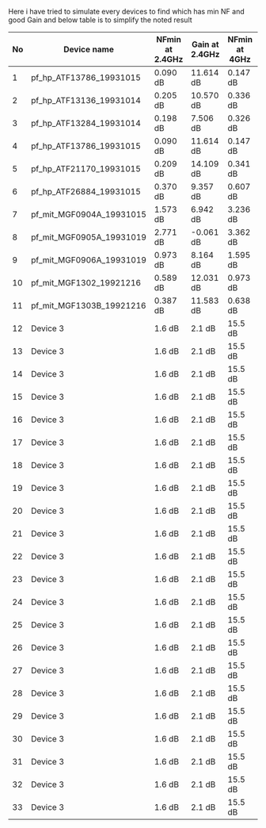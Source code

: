 Here i have tried to simulate every devices to find which has min NF and good Gain and below table is to simplify the noted result


| No  | Device name                | NFmin at 2.4GHz | Gain at 2.4GHz | NFmin at  4GHz | Gain at 4GHz |
|-----|----------------------------|-----------------|----------------|----------------|--------------|
|  1  | pf_hp_ATF13786_19931015    | 0.090 dB        | 11.614 dB      | 0.147 dB       | 10.395 dB    |
|  2  | pf_hp_ATF13136_19931014    | 0.205 dB        | 10.570 dB      | 0.336 dB       | 9.691 dB     |
|  3  | pf_hp_ATF13284_19931014    | 0.198 dB        | 7.506 dB       | 0.326 dB       | 7.233 dB     |
|  4  | pf_hp_ATF13786_19931015    | 0.090 dB        | 11.614 dB      | 0.147 dB       | 10.395 dB    |
|  5  | pf_hp_ATF21170_19931015    | 0.209 dB        | 14.109 dB      | 0.341 dB       | 11.665 dB    |
|  6  | pf_hp_ATF26884_19931015    | 0.370 dB        | 9.357 dB       | 0.607 dB       | 8.776 dB     |
|  7  | pf_mit_MGF0904A_19931015   | 1.573 dB        | 6.942 dB       | 3.236 dB       | 2.571 dB     |
|  8  | pf_mit_MGF0905A_19931019   | 2.771 dB        | -0.061 dB      | 3.362 dB       | -3.338 dB    |
|  9  | pf_mit_MGF0906A_19931019   | 0.973 dB        | 8.164 dB       | 1.595 dB       | 4.571 dB     |
|  10 | pf_mit_MGF1302_19921216    | 0.589 dB        | 12.031 dB      | 0.973 dB       | 11.655 dB    |
|  11 | pf_mit_MGF1303B_19921216   | 0.387 dB        | 11.583 dB      | 0.638 dB       | 11.235 dB    |
|  12 | Device 3                   | 1.6 dB          | 2.1 dB         | 15.5 dB        | 17.5 dB      |
|  13 | Device 3                   | 1.6 dB          | 2.1 dB         | 15.5 dB        | 17.5 dB      |
|  14 | Device 3                   | 1.6 dB          | 2.1 dB         | 15.5 dB        | 17.5 dB      |
|  15 | Device 3                   | 1.6 dB          | 2.1 dB         | 15.5 dB        | 17.5 dB      |
|  16 | Device 3                   | 1.6 dB          | 2.1 dB         | 15.5 dB        | 17.5 dB      |
|  17 | Device 3                   | 1.6 dB          | 2.1 dB         | 15.5 dB        | 17.5 dB      |
|  18 | Device 3                   | 1.6 dB          | 2.1 dB         | 15.5 dB        | 17.5 dB      |
|  19 | Device 3                   | 1.6 dB          | 2.1 dB         | 15.5 dB        | 17.5 dB      |
|  20 | Device 3                   | 1.6 dB          | 2.1 dB         | 15.5 dB        | 17.5 dB      |
|  21 | Device 3                   | 1.6 dB          | 2.1 dB         | 15.5 dB        | 17.5 dB      |
|  22 | Device 3                   | 1.6 dB          | 2.1 dB         | 15.5 dB        | 17.5 dB      |
|  23 | Device 3                   | 1.6 dB          | 2.1 dB         | 15.5 dB        | 17.5 dB      |
|  24 | Device 3                   | 1.6 dB          | 2.1 dB         | 15.5 dB        | 17.5 dB      |
|  25 | Device 3                   | 1.6 dB          | 2.1 dB         | 15.5 dB        | 17.5 dB      |
|  26 | Device 3                   | 1.6 dB          | 2.1 dB         | 15.5 dB        | 17.5 dB      |
|  27 | Device 3                   | 1.6 dB          | 2.1 dB         | 15.5 dB        | 17.5 dB      |
|  28 | Device 3                   | 1.6 dB          | 2.1 dB         | 15.5 dB        | 17.5 dB      |
|  29 | Device 3                   | 1.6 dB          | 2.1 dB         | 15.5 dB        | 17.5 dB      |
|  30 | Device 3                   | 1.6 dB          | 2.1 dB         | 15.5 dB        | 17.5 dB      |
|  31 | Device 3                   | 1.6 dB          | 2.1 dB         | 15.5 dB        | 17.5 dB      |
|  32 | Device 3                   | 1.6 dB          | 2.1 dB         | 15.5 dB        | 17.5 dB      |
|  33 | Device 3                   | 1.6 dB          | 2.1 dB         | 15.5 dB        | 17.5 dB      |
